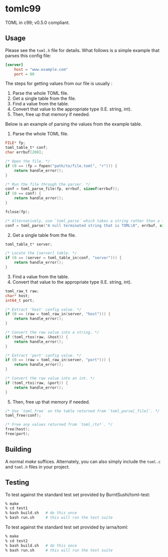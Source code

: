 # tomlc99

TOML in c99; v0.5.0 compliant.

## Usage

Please see the `toml.h` file for details. What follows is a simple example that
parses this config file:

```toml
[server]
	host = "www.example.com"
	port = 80
```

The steps for getting values from our file is usually :

1. Parse the whole TOML file.
2. Get a single table from the file.
3. Find a value from the table.
4. Convert that value to the appropriate type (I.E. string, int).
5. Then, free up that memory if needed.

Below is an example of parsing the values from the example table.

1. Parse the whole TOML file.

```c
FILE* fp;
toml_table_t* conf;
char errbuf[200];

/* Open the file. */
if (0 == (fp = fopen("path/to/file.toml", "r"))) {
	return handle_error();
}

/* Run the file through the parser. */
conf = toml_parse_file(fp, errbuf, sizeof(errbuf));
if (0 == conf) {
	return handle_error();
}

fclose(fp);

/* Alternatively, use `toml_parse` which takes a string rather than a file. */
conf = toml_parse("A null terminated string that is TOML\0", errbuf, sizeof(errbuf);
```

2. Get a single table from the file.

```c
toml_table_t* server;

/* Locate the [server] table. */
if (0 == (server = toml_table_in(conf, "server"))) {
	return handle_error();
}
```

3. Find a value from the table.
4. Convert that value to the appropriate type (I.E. string, int).

```c
toml_raw_t raw;
char* host;
int64_t port;

/* Extract 'host' config value. */
if (0 == (raw = toml_raw_in(server, "host"))) {
	return handle_error();
}

/* Convert the raw value into a string. */
if (toml_rtos(raw, &host)) {
	return handle_error();
}

/* Extract 'port' config value. */
if (0 == (raw = toml_raw_in(server, "port"))) {
	return handle_error();
}

/* Convert the raw value into an int. */
if (toml_rtoi(raw, &port)) {
	return handle_error();
}
```

5. Then, free up that memory if needed.

```c
/* Use `toml_free` on the table returned from `toml_parse[_file]`. */
toml_free(conf);

/* Free any values returned from `toml_rto*`. */
free(host);
free(port);
```

## Building

A normal *make* suffices. Alternately, you can also simply include the
`toml.c` and `toml.h` files in your project.

## Testing

To test against the standard test set provided by BurntSushi/toml-test:

```sh
% make
% cd test1
% bash build.sh   # do this once
% bash run.sh     # this will run the test suite
```


To test against the standard test set provided by iarna/toml:

```sh
% make
% cd test2
% bash build.sh   # do this once
% bash run.sh     # this will run the test suite
```
